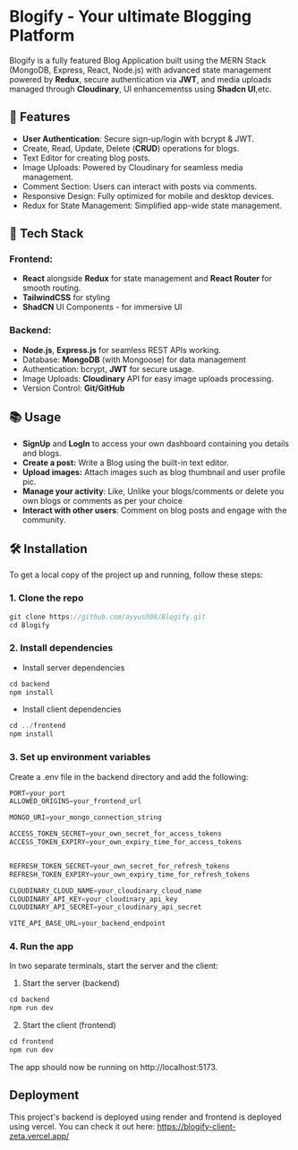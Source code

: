 # Blogify - Your ultimate Blogging Platform

 Blogify is a fully featured Blog Application built using the MERN Stack (MongoDB, Express, React, Node.js) with advanced state management powered by **Redux**, secure authentication via **JWT**, and media uploads managed through **Cloudinary**, UI enhancementss using **Shadcn UI**,etc.

## 🌟 Features
- **User Authentication**: Secure sign-up/login with bcrypt & JWT.
- Create, Read, Update, Delete (**CRUD**) operations for blogs.
- Text Editor for creating blog posts.
- Image Uploads: Powered by Cloudinary for seamless media management.
- Comment Section: Users can interact with posts via comments.
- Responsive Design: Fully optimized for mobile and desktop devices.
- Redux for State Management: Simplified app-wide state management.

## 🚀 Tech Stack


### Frontend: 

- **React** alongside **Redux** for state management and **React Router** for smooth routing.
-  **TailwindCSS** for styling
- **ShadCN** UI Components - for immersive UI


### Backend:
- **Node.js**, **Express.js** for seamless REST APIs working.
- Database: **MongoDB** (with Mongoose) for data management
- Authentication: bcrypt, **JWT** for secure usage.
- Image Uploads: **Cloudinary** API for easy image uploads processing.
- Version Control: **Git/GitHub**

## 📚 Usage
- **SignUp** and **LogIn** to access your own dashboard containing you details and blogs.
- **Create a post:** Write a Blog using the built-in text editor.
- **Upload images:** Attach images such as blog thumbnail and user profile pic.
- **Manage your activity**: Like, Unlike your blogs/comments or delete you own blogs or comments as per your choice
- **Interact with other users**: Comment on blog posts and engage with the community.

## 🛠️ Installation
To get a local copy of the project up and running, follow these steps:

### 1. Clone the repo
```js
git clone https://github.com/ayyush08/Blogify.git
cd Blogify
```

### 2. Install dependencies

- Install server dependencies
```js
cd backend
npm install
```
- Install client dependencies
```js
cd ../frontend
npm install
```
### 3. Set up environment variables
Create a .env file in the backend directory and add the following:

```js
PORT=your_port
ALLOWED_ORIGINS=your_frontend_url

MONGO_URI=your_mongo_connection_string

ACCESS_TOKEN_SECRET=your_own_secret_for_access_tokens
ACCESS_TOKEN_EXPIRY=your_own_expiry_time_for_access_tokens


REFRESH_TOKEN_SECRET=your_own_secret_for_refresh_tokens
REFRESH_TOKEN_EXPIRY=your_own_expiry_time_for_refresh_tokens

CLOUDINARY_CLOUD_NAME=your_cloudinary_cloud_name
CLOUDINARY_API_KEY=your_cloudinary_api_key
CLOUDINARY_API_SECRET=your_cloudinary_api_secret

VITE_API_BASE_URL=your_backend_endpoint
```

### 4. Run the app
In two separate terminals, start the server and the client:
1. Start the server (backend)
```js
cd backend
npm run dev
```

2. Start the client (frontend)
```js
cd frontend
npm run dev
```
The app should now be running on http://localhost:5173.


## Deployment
This project's backend is deployed using render and frontend is deployed using vercel.
You can check it out here:
 https://blogify-client-zeta.vercel.app/